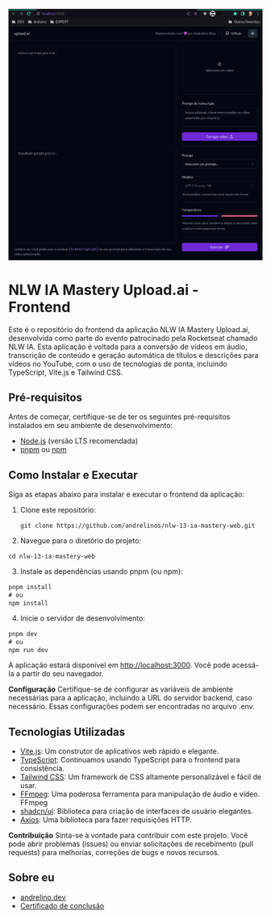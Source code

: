![alt imagem de capa](./.github/print-image.png)

# NLW IA Mastery Upload.ai - Frontend

Este é o repositório do frontend da aplicação NLW IA Mastery Upload.ai, desenvolvida como parte do evento patrocinado pela Rocketseat chamado NLW IA. Esta aplicação é voltada para a conversão de vídeos em áudio, transcrição de conteúdo e geração automática de títulos e descrições para vídeos no YouTube, com o uso de tecnologias de ponta, incluindo TypeScript, Vite.js e Tailwind CSS.

## Pré-requisitos

Antes de começar, certifique-se de ter os seguintes pré-requisitos instalados em seu ambiente de desenvolvimento:

- [Node.js](https://nodejs.org/) (versão LTS recomendada)
- [pnpm](https://pnpm.io/) ou [npm](https://www.npmjs.com/)

## Como Instalar e Executar

Siga as etapas abaixo para instalar e executar o frontend da aplicação:

1. Clone este repositório:

   ```shell
   git clone https://github.com/andrelinos/nlw-13-ia-mastery-web.git
   ```

2. Navegue para o diretório do projeto:

```shell
cd nlw-13-ia-mastery-web
```

3. Instale as dependências usando pnpm (ou npm):

```shell
pnpm install
# ou
npm install
```

4. Inicie o servidor de desenvolvimento:

```shell
pnpm dev
# ou
npm run dev
```

  A aplicação estará disponível em <http://localhost:3000>. Você pode acessá-la a partir do seu navegador.

**Configuração**
Certifique-se de configurar as variáveis de ambiente necessárias para a aplicação, incluindo a URL do servidor backend, caso necessário. Essas configurações podem ser encontradas no arquivo .env.

## Tecnologias Utilizadas ##

- [Vite.js](https://vitejs.dev/): Um construtor de aplicativos web rápido e elegante.
- [TypeScript](https://www.typescriptlang.org/): Continuamos usando TypeScript para o frontend para consistência.
- [Tailwind CSS](https://tailwindcss.com/): Um framework de CSS altamente personalizável e fácil de usar.
- [FFmpeg](https://www.ffmpeg.org/): Uma poderosa ferramenta para manipulação de áudio e vídeo.
FFmpeg
- [shadcn/ui](https://ui.shadcn.com/): Biblioteca para criação de interfaces de usuário elegantes.
- [Axios](https://axios-http.com/): Uma biblioteca para fazer requisições HTTP.

**Contribuição**
Sinta-se à vontade para contribuir com este projeto. Você pode abrir problemas (issues) ou enviar solicitações de recebimento (pull requests) para melhorias, correções de bugs e novos recursos.

## Sobre eu ##

- [andrelino.dev](https://www.andrelino.dev/)
- [Certificado de conclusão](https://app.rocketseat.com.br/certificates/3b6a4f24-71d6-4091-98b2-1a2a4713a434)
